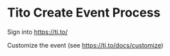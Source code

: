 # Tito Create Event Process

Sign into https://ti.to/



Customize the event (see https://ti.to/docs/customize)

